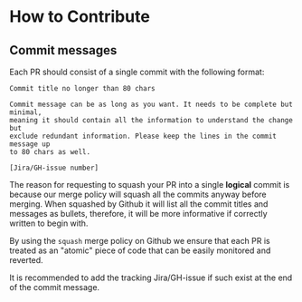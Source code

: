 # How to Contribute

## Commit messages

Each PR should consist of a single commit with the following format:
```
Commit title no longer than 80 chars

Commit message can be as long as you want. It needs to be complete but minimal,
meaning it should contain all the information to understand the change but
exclude redundant information. Please keep the lines in the commit message up
to 80 chars as well.

[Jira/GH-issue number]
```

The reason for requesting to squash your PR into a single **logical** commit is because our merge policy will squash all the commits anyway before merging. When squashed by Github it will list all the commit titles and messages as bullets, therefore, it will be more informative if correctly written to begin with.

By using the `squash` merge policy on Github we ensure that each PR is treated as an "atomic" piece of code that can be easily monitored and reverted.

It is recommended to add the tracking Jira/GH-issue if such exist at the end of the commit message.

